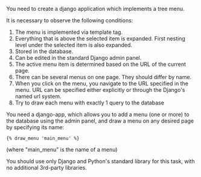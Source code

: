 You need to create a django application which implements a tree menu.

It is necessary to observe the following conditions:

1. The menu is implemented via template tag.
2. Everything that is above the selected item is expanded. First nesting level under the selected item is also expanded.
3. Stored in the database.
4. Can be edited in the standard Django admin panel.
5. The active menu item is determined based on the URL of the current page.
6. There can be several menus on one page. They should differ by name.
7. When you click on the menu, you navigate to the URL specified in the menu. URL can be specified either explicitly or through the Django's named url system.
8. Try to draw each menu with exactly 1 query to the database

You need a django-app, which allows you to add a menu (one or more) to the database using the admin panel, and draw a menu on any desired page by specifying its name:

`{% draw_menu 'main_menu' %}`

(where "main_menu" is the name of a menu)

You should use only Django and Python's standard library for this task, with no additional 3rd-party libraries.
